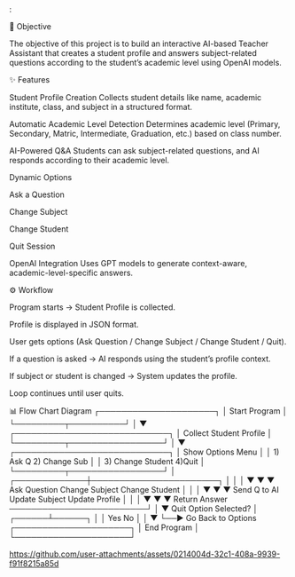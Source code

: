 :

🎯 Objective

The objective of this project is to build an interactive AI-based Teacher Assistant that creates a student profile and answers subject-related questions according to the student’s academic level using OpenAI models.

✨ Features

Student Profile Creation
Collects student details like name, academic institute, class, and subject in a structured format.

Automatic Academic Level Detection
Determines academic level (Primary, Secondary, Matric, Intermediate, Graduation, etc.) based on class number.

AI-Powered Q&A
Students can ask subject-related questions, and AI responds according to their academic level.

Dynamic Options

Ask a Question

Change Subject

Change Student

Quit Session

OpenAI Integration
Uses GPT models to generate context-aware, academic-level-specific answers.

⚙️ Workflow

Program starts → Student Profile is collected.

Profile is displayed in JSON format.

User gets options (Ask Question / Change Subject / Change Student / Quit).

If a question is asked → AI responds using the student’s profile context.

If subject or student is changed → System updates the profile.

Loop continues until user quits.

📊 Flow Chart Diagram
         ┌─────────────────────┐
         │   Start Program     │
         └─────────┬──────────┘
                   │
                   ▼
     ┌────────────────────────────┐
     │ Collect Student Profile    │
     └─────────┬─────────────────┘
               │
               ▼
     ┌────────────────────────────┐
     │  Show Options Menu         │
     │  1) Ask Q  2) Change Sub   │
     │  3) Change Student  4)Quit │
     └─────────┬─────────────────┘
               │
 ┌─────────────┼───────────────────────┐
 │             │                       │
 ▼             ▼                       ▼
Ask Question  Change Subject      Change Student
 │             │                       │
 ▼             ▼                       ▼
Send Q to AI  Update Subject      Update Profile
 │             │                       │
 ▼             ▼                       ▼
Return Answer ─────────────────────────┘
               │
               ▼
        Quit Option Selected?
               │
        ┌──────┴──────┐
        │             │
       Yes           No
        │             │
        ▼             └──► Go Back to Options
┌─────────────────────┐
│   End Program       │
└─────────────────────┘



https://github.com/user-attachments/assets/0214004d-32c1-408a-9939-f91f8215a85d

